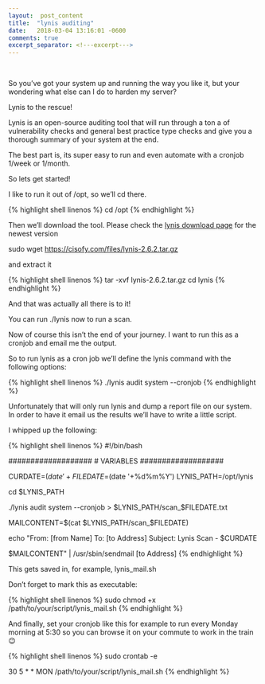 ```yaml
---
layout:  post_content
title:  "lynis auditing"
date:   2018-03-04 13:16:01 -0600
comments: true
excerpt_separator: <!---excerpt--->
---
```



<br>

So you’ve got your system up and running the way you like it, but your wondering what else can I do to harden my server?

Lynis to the rescue!

Lynis is an open-source auditing tool that will run through a ton a of vulnerability checks and general best practice type checks and give you a thorough summary of your system at the end.
<!---excerpt--->
The best part is, its super easy to run and even automate with a cronjob 1/week or 1/month.

So lets get started!

I like to run it out of /opt, so we’ll cd there.


<div class="codeblok">{% highlight shell linenos %}
cd /opt
{% endhighlight %}</div>


Then we’ll download the tool. Please check the [lynis download page](https://cisofy.com/downloads/lynis/) for the newest version

sudo wget https://cisofy.com/files/lynis-2.6.2.tar.gz

and extract it

<div class="codeblok">{% highlight shell linenos %}
 tar -xvf lynis-2.6.2.tar.gz
 cd lynis
{% endhighlight %}</div>

And that was actually all there is to it!

You can run ./lynis now to run a scan.

Now of course this isn’t the end of your journey. I want to run this as a cronjob and email me the output.

So to run lynis as a cron job we’ll define the lynis command with the following options:

<div class="codeblok">{% highlight shell linenos %}
./lynis audit system --cronjob
{% endhighlight %}</div>

Unfortunately that will only run lynis and dump a report file on our system. In order to have it email us the results we’ll have to write a little script.

I whipped up the following:

<div class="codeblok">{% highlight shell linenos %}
#!/bin/bash

###################
\# VARIABLES
###################

CURDATE=$(date '+%d-%m-%Y %H:%M')
FILEDATE=$(date '+%d%m%Y')
LYNIS_PATH=/opt/lynis

cd $LYNIS_PATH

./lynis audit system --cronjob > $LYNIS_PATH/scan_$FILEDATE.txt

MAILCONTENT=$(cat $LYNIS_PATH/scan_$FILEDATE)

echo "From: [from Name]
To: [to Address]
Subject: Lynis Scan - $CURDATE

$MAILCONTENT" | /usr/sbin/sendmail [to Address]
{% endhighlight %}</div>

This gets saved in, for example, lynis_mail.sh

Don’t forget to mark this as executable:

<div class="codeblok">{% highlight shell linenos %}
sudo chmod +x /path/to/your/script/lynis_mail.sh
{% endhighlight %}</div>

And finally, set your cronjob like this for example to run every Monday morning at 5:30 so you can browse it on your commute to work in the train 😉

<div class="codeblok">{% highlight shell linenos %}
sudo crontab -e

30 5 * * MON /path/to/your/script/lynis_mail.sh
{% endhighlight %}</div>
